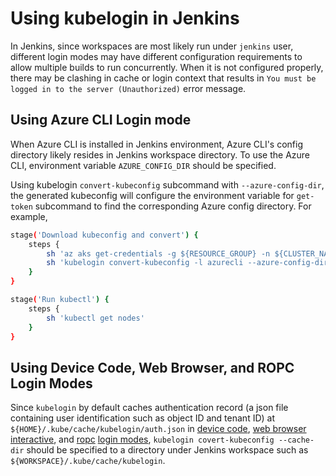 # Using kubelogin in Jenkins

In Jenkins, since workspaces are most likely run under `jenkins` user, different login modes may have different configuration requirements to allow multiple builds to run concurrently. When it is not configured properly, there may be clashing in cache or login context that results in `You must be logged in to the server (Unauthorized)` error message.

## Using Azure CLI Login mode

When Azure CLI is installed in Jenkins environment, Azure CLI's config directory likely resides in Jenkins workspace directory. To use the Azure CLI, environment variable `AZURE_CONFIG_DIR` should be specified.

Using kubelogin `convert-kubeconfig` subcommand with `--azure-config-dir`, the generated kubeconfig will configure the environment variable for `get-token` subcommand to find the corresponding Azure config directory. For example,

```sh
stage('Download kubeconfig and convert') {
    steps {
        sh 'az aks get-credentials -g ${RESOURCE_GROUP} -n ${CLUSTER_NAME}'
        sh 'kubelogin convert-kubeconfig -l azurecli --azure-config-dir ${AZURE_CONFIG_DIR:-${WORKSPACE}/.azure}'
    }
}

stage('Run kubectl') {
    steps {
        sh 'kubectl get nodes'
    }
}
```

## Using Device Code, Web Browser, and ROPC Login Modes

Since `kubelogin` by default caches authentication record (a json file containing user identification such as object ID and tenant ID) at `${HOME}/.kube/cache/kubelogin/auth.json` in [device code](../concepts/login-modes/devicecode.md),
[web browser interactive](../concepts/login-modes/interactive.md), and [ropc](../concepts/login-modes/ropc.md) [login modes](../concepts/login-modes.md),
`kubelogin covert-kubeconfig --cache-dir` should be specified to a directory under Jenkins workspace such as `${WORKSPACE}/.kube/cache/kubelogin`.
